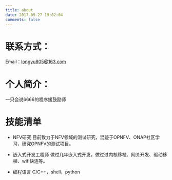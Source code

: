 ```yaml
---
title: about
date: 2017-09-27 19:02:04
comments: false
---
```





# 联系方式：
Email：longyu805@163.com

# 个人简介：
一只会说6666的程序媛鼓励师

# 技能清单

- NFV研究
  目前致力于NFV领域的测试研究，混迹于OPNFV、ONAP社区学习，研究OPNFV的测试项目。

- 嵌入式开发工程师
  做过几年嵌入式开发，做过过内核移植、网关开发、驱动移植、wifi快连等。

- 编程语言
  C/C++，shell，python

